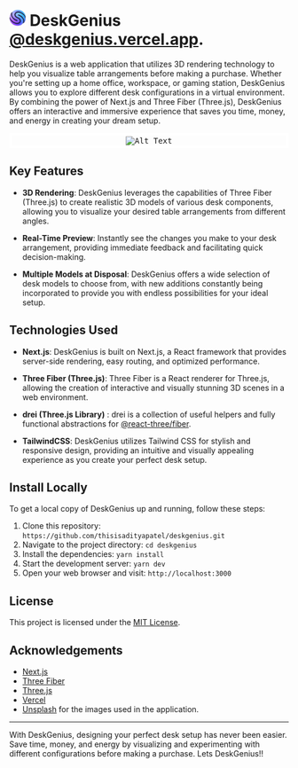 # <img src="https://github.com/thisisadityapatel/deskgenius/blob/main/public/companyLogo/deskgeniusLogo.png" alt="Logo" width="30" height="30"> DeskGenius [@deskgenius.vercel.app](https://deskgenius.vercel.app/).

DeskGenius is a web application that utilizes 3D rendering technology to help you visualize table arrangements before making a purchase. Whether you're setting up a home office, workspace, or gaming station, DeskGenius allows you to explore different desk configurations in a virtual environment. By combining the power of Next.js and Three Fiber (Three.js), DeskGenius offers an interactive and immersive experience that saves you time, money, and energy in creating your dream setup.

<p align="center" style="border: 5px solid white; marginTop: 20px; marginBottom: 20px">
  <kbd>
    <img src="./public/images/deskgeniusrecord.gif" alt="Alt Text" width="600">
  </kbd>
</p>

## Key Features

-   **3D Rendering**: DeskGenius leverages the capabilities of Three Fiber (Three.js) to create realistic 3D models of various desk components, allowing you to visualize your desired table arrangements from different angles.
    
-   **Real-Time Preview**: Instantly see the changes you make to your desk arrangement, providing immediate feedback and facilitating quick decision-making.
    
-   **Multiple Models at Disposal**: DeskGenius offers a wide selection of desk models to choose from, with new additions constantly being incorporated to provide you with endless possibilities for your ideal setup.

## Technologies Used

-   **Next.js**: DeskGenius is built on Next.js, a React framework that provides server-side rendering, easy routing, and optimized performance.
    
-   **Three Fiber (Three.js)**: Three Fiber is a React renderer for Three.js, allowing the creation of interactive and visually stunning 3D scenes in a web environment.

- **drei (Three.js Library)** : drei is a collection of useful helpers and fully functional abstractions for [@react-three/fiber](https://github.com/pmndrs/react-three-fiber).

-  **TailwindCSS**: DeskGenius utilizes Tailwind CSS for stylish and responsive design, providing an intuitive and visually appealing experience as you create your perfect desk setup.

## Install Locally

To get a local copy of DeskGenius up and running, follow these steps:

1.  Clone this repository: `https://github.com/thisisadityapatel/deskgenius.git`
2.  Navigate to the project directory: `cd deskgenius`
3.  Install the dependencies: `yarn install`
4.  Start the development server: `yarn dev`
5.  Open your web browser and visit: `http://localhost:3000`

## License

This project is licensed under the [MIT License](https://github.com/thisisadityapatel/deskgenius/blob/main/LICENSE).

## Acknowledgements

-   [Next.js](https://nextjs.org/)
-   [Three Fiber](https://github.com/pmndrs/react-three-fiber)
-   [Three.js](https://threejs.org/docs/index.html#manual/en/introduction/Creating-a-scene)
-   [Vercel](https://vercel.com/)
-   [Unsplash](https://unsplash.com/) for the images used in the application.

----------

With DeskGenius, designing your perfect desk setup has never been easier. Save time, money, and energy by visualizing and experimenting with different configurations before making a purchase. Lets DeskGenius!!
